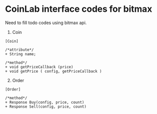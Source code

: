 # CoinLab interface codes for bitmax
Need to fill todo codes using bitmax api.

1. Coin
```
[Coin]

/*attribute*/
+ String name;

/*method*/
+ void getPriceCallback (price)
+ void getPrice ( config, getPriceCallback )
```

2. Order
```
[Order]

/*method*/
+ Response Buy(config, price, count)
+ Response Sell(config, price, count)
```



